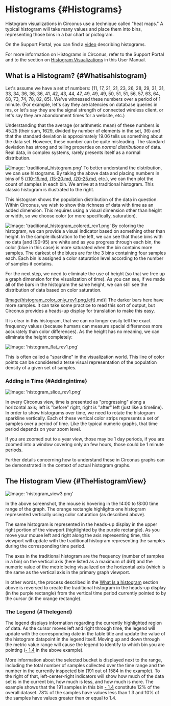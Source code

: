 # Histograms {#Histograms}

Histogram visualizations in Circonus use a technique called "heat maps."  A typical histogram will take many values and place them into bins, representing those bins in a bar chart or pictogram.

On the Support Portal, you can find a [video](https://support.circonus.com/solution/articles/6000044550-video-all-about-histograms) describing histograms.

For more information on Histograms in Circonus, refer to the Support Portal and to the section on [Histogram Visualizations](/Visualization/Graph/Histograms.md) in this User Manual.


## What is a Histogram? {#Whatisahistogram}

Let's assume we have a set of numbers: {11, 17, 21, 21, 23, 26, 28, 29, 31, 31, 33, 34, 36, 36, 36, 41, 42, 43, 44, 47, 49, 49, 49, 50, 51, 51, 56, 57, 63, 64, 68, 73, 74, 78, 82, 85}.  We've witnessed these numbers over a period of 1 minute. (For example, let's say they are latencies on database queries in ms, or let's say they are the signal strength of connected wireless client, or let's say they are abandonment times for a website, etc.)

Understanding that the average (or arithmetic mean) of these numbers is 45.25 (their sum, 1629, divided by number of elements in the set, 36) and that the standard deviation is approximately 19.06 tells us something about the data set.  However, these number can be quite misleading. The standard deviation has strong and telling properties on *normal distributions* of data.  Real data, in complex systems, rarely presents itself as a normal distribution.

![Image: 'traditional_histogram.png'](/images/circonus/traditional_histogram.png) To better understand the distribution, we can use histograms.  By taking the above data and placing numbers in bins of 5 ([/10-15.md](/10-15.md), [/15-20.md](/15-20.md), [/20-25.md](/20-25.md), etc.), we can then plot the count of samples in each bin. We arrive at a traditional histogram.  This classic histogram is illustrated to the right.

This histogram shows the population distribution of the data in question.  Within Circonus, we wish to show this richness of data with time as an added dimension. This requires using a visual dimension other than height or width, so we choose color (or more specifically, saturation).

![Image: 'traditional_histogram_colored_rev1.png'](/images/circonus/traditional_histogram_colored_rev1.png) By coloring the histogram, we can provide a visual indicator based on something other than height.  In the sample illustration to the left, we can see that those bins with no data [and [90-95) are white and as you progress through each bin, the color (blue in this case) is more saturated when the bin contains more samples.  The darkest of the blues are for the 3 bins containing four samples each.  Each bin is assigned a color saturation level according to the number of samples it contains.

For the next step, we need to eliminate the use of height (so that we free up a graph dimension for the visualization of time).  As you can see, if we made all of the bars in the histogram the same height, we can still see the distribution of data based on color saturation.

[[Image(histogram_color_only_rev1.png,left)](/0-5).md)] The darker bars here have more samples.
It can take some practice to read this sort of output, but Circonus provides a heads-up display for translation to make this easy.

It is clear in this histogram, that we can no longer easily tell the exact frequency values (because humans can measure spacial differences more accurately than color differences).  As the height has no meaning, we can eliminate the height completely:

![Image: 'histogram_flat_rev1.png'](/images/circonus/histogram_flat_rev1.png)

This is often called a "sparkline" in the visualization world. This line of color points can be considered a terse visual representation of the population density of a given set of samples.


### Adding in Time {#Addingintime}

![Image: 'histogram_slice_rev1.png'](/images/circonus/histogram_slice_rev1.png)

In every Circonus view, time is presented as "progressing" along a horizontal axis; left is "before" right, right is "after" left (just like a timeline).  In order to show histograms over time, we need to rotate the histogram sparkline vertically.  Each of these vertical color strips represents a set of samples over a period of time.  Like the typical numeric graphs, that time period depends on your zoom level.

If you are zoomed out to a year view, those may be 1 day periods, if you are zoomed into a window covering only an few hours, those could be 1 minute periods.

Further details concerning how to understand these in Circonus graphs can be demonstrated in the context of actual histogram graphs.


## The Histogram View {#TheHistogramView}

![Image: 'histogram_view3.png'](/images/circonus/histogram_view3.png)

In the above screenshot, the mouse is hovering in the !4:00 to !8:00 time range of the graph.  The orange rectangle highlights one histogram represented vertically using color saturation (as described above).

The same histogram is represented in the heads-up display in the upper right portion of the viewport (highlighted by the purple rectangle).  As you move your mouse left and right along the axis representing time, this viewport will update with the traditional histogram representing the samples during the corresponding time period.

The axes in the traditional histogram are the frequency (number of samples in a bin) on the vertical axis (here listed as a maximum of 461) and  the numeric value of the metric being visualized on the horizontal axis (which is the same as the vertical axis in the primary graph viewport.

In other words, the process described in the [What Is a histogram](/Visualization/Graphs/View/Histograms.md#Whatisahistogram) section above is reversed to create the traditional histogram in the heads-up display (in the purple rectangle) from the vertical time period currently pointed to by the cursor (in the orange rectangle).


### The Legend {#Thelegend}

The legend displays information regarding the currently highlighted region of data.  As the cursor moves left and right through time, the legend will update with the corresponding date in the table title and update the value of the histogram datapoint in the legend itself.  Moving up and down through the metric value range will cause the legend to identify to which bin you are pointing ([- 1.4](/1.3.md) in the above example).

More information about the selected bucket is displayed next to the range, including the total number of samples collected over the time range and the number in the currently inspected bin (191 out of 1584 in the example). To the right of that, left-center-right indicators will show how much of the data set is in the current bin, how much is less, and how much is more.  The example shows that the 191 samples in this bin [- 1.4](/1.3.md) constitute 12% of the overall dataset. 78% of the samples have values less than 1.3 and 10% of the samples have values greater than or equal to 1.4.
